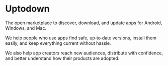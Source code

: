 # Uptodown

The open marketplace to discover, download, and update apps for Android, Windows, and Mac.

We help people who use apps find safe, up‑to‑date versions, install them easily, and keep everything current without hassle. 

We also help app creators reach new audiences, distribute with confidence, and better understand how their products are adopted.
